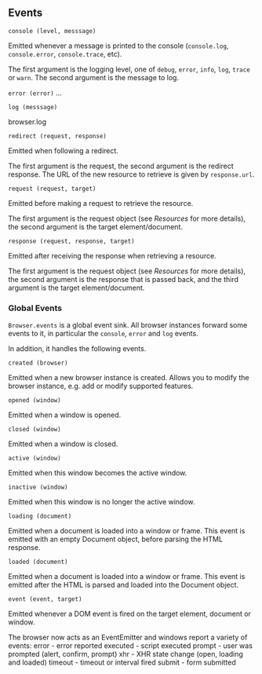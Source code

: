 ## Events

`console (level, messsage)`

Emitted whenever a message is printed to the console (`console.log`,
`console.error`, `console.trace`, etc).

The first argument is the logging level, one of `debug`, `error`, `info`, `log`,
`trace` or `warn`.  The second argument is the message to log.


`error (error)`
...

`log (messsage)`

browser.log


`redirect (request, response)`

Emitted when following a redirect.

The first argument is the request, the second argument is the redirect response.
The URL of the new resource to retrieve is given by `response.url`.

`request (request, target)`

Emitted before making a request to retrieve the resource.

The first argument is the request object (see *Resources* for more details), the
second argument is the target element/document.

`response (request, response, target)`

Emitted after receiving the response when retrieving a resource.

The first argument is the request object (see *Resources* for more details), the
second argument is the response that is passed back, and the third argument is
the target element/document.



### Global Events

`Browser.events` is a global event sink.  All browser instances forward some
events to it, in particular the `console`, `error` and `log` events.

In addition, it handles the following events.

`created (browser)`

Emitted when a new browser instance is created.  Allows you to modify the
browser instance, e.g. add or modify supported features.

`opened (window)`

Emitted when a window is opened.

`closed (window)`

Emitted when a window is closed.

`active (window)`

Emitted when this window becomes the active window.

`inactive (window)`

Emitted when this window is no longer the active window.

`loading (document)`

Emitted when a document is loaded into a window or frame.  This event is emitted
with an empty Document object, before parsing the HTML response.

`loaded (document)`

Emitted when a document is loaded into a window or frame.  This event is emitted
after the HTML is parsed and loaded into the Document object.

`event (event, target)`

Emitted whenever a DOM event is fired on the target element, document or window.



The browser now acts as an EventEmitter and windows report a variety of events:
error - error reported
executed - script executed
prompt - user was prompted (alert, confirm, prompt)
xhr - XHR state change (open, loading and loaded)
timeout - timeout or interval fired
submit - form submitted


